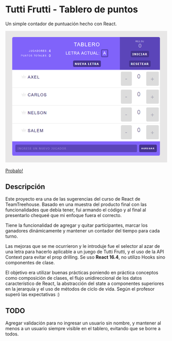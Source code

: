 # Tutti Frutti - Tablero de puntos
Un simple contador de puntuación hecho con React.

![Ejemplo](screenshot.png)


[Probalo!](https://adperossa.github.io/tuttifrutti/)


## Descripción
Este proyecto era una de las sugerencias del curso de React de TeamTreehouse. Basado en una muestra del producto final con las funcionalidades que debía tener, fui armando el código y al final al presentarlo chequeé que mi enfoque fuera el correcto.

Tiene la funcionalidad de agregar y quitar participantes, marcar los ganadores dinámicamente y mantener un contador del tiempo para cada turno.

Las mejoras que se me ocurrieron y le introduje fue el selector al azar de una letra para hacerlo aplicable a un juego de Tutti Frutti, y el uso de la API Context para evitar el prop drilling. Se uso **React 16.4**, no utilizo Hooks sino componentes de clase.

El objetivo era utilizar buenas prácticas poniendo en práctica conceptos como composición de clases, el flujo unidireccional de los datos característico de React, la abstracción del state a componentes superiores en la jerarquía y el uso de métodos de ciclo de vida. Según el profesor superó las expectativas :)


## TODO
Agregar validación para no ingresar un usuario sin nombre, y mantener al menos a un usuario siempre visible en el tablero, evitando que se borre a todos.
